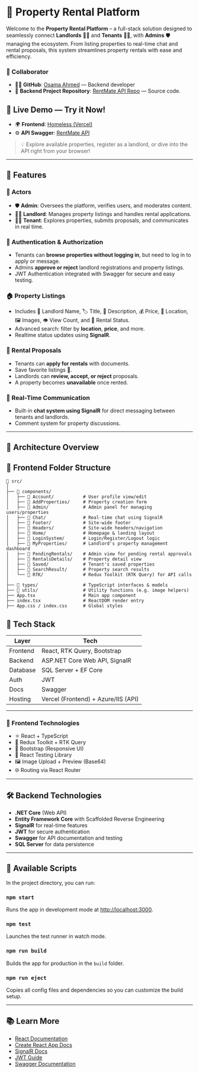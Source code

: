 
# 🏡 Property Rental Platform

Welcome to the **Property Rental Platform** – a full-stack solution designed to seamlessly connect **Landlords** 🧑‍💼 and **Tenants** 👨‍💻, with **Admins** 🛡️ managing the ecosystem. From listing properties to real-time chat and rental proposals, this system streamlines property rentals with ease and efficiency.

### 👥 Collaborator

- 🧑‍💻 **GitHub**: <a href="https://github.com/Osama1010C" target="_blank" rel="noopener noreferrer">Osama Ahmed</a> — Backend developer  
- 📂 **Backend Project Repository**: <a href="https://github.com/Osama1010C/RentMate.git" target="_blank" rel="noopener noreferrer">RentMate API Repo</a> — Source code.


## 🚀 Live Demo — Try it Now!

- 🌍 **Frontend**: [Homeless (Vercel)](https://homeless-lovat.vercel.app/)
- ⚙️ **API Swagger**: [RentMate API](http://rentmate.runasp.net/swagger)

> 💡 Explore available properties, register as a landlord, or dive into the API right from your browser!

---

## 🌟 Features

### 👥 Actors

- 🛡️ **Admin**: Oversees the platform, verifies users, and moderates content.
- 🧑‍💼 **Landlord**: Manages property listings and handles rental applications.
- 👨‍💻 **Tenant**: Explores properties, submits proposals, and communicates in real time.

### 🔐 Authentication & Authorization

- Tenants can **browse properties without logging in**, but need to log in to apply or message.
- Admins **approve or reject** landlord registrations and property listings.
- JWT Authentication integrated with Swagger for secure and easy testing.

### 🏠 Property Listings

- Includes 📛 Landlord Name, 🏷️ Title, 📝 Description, 💰 Price, 📍 Location, 🖼️ Images, 👁️ View Count, and 📌 Rental Status.
- Advanced search: filter by **location**, **price**, and more.
- Realtime status updates using **SignalR**.

### 📄 Rental Proposals

- Tenants can **apply for rentals** with documents.
- Save favorite listings 💾.
- Landlords can **review, accept, or reject** proposals.
- A property becomes **unavailable** once rented.

### 💬 Real-Time Communication

- Built-in **chat system using SignalR** for direct messaging between tenants and landlords.
- Comment system for property discussions.

---

## 🧠 Architecture Overview

## 🧾 Frontend Folder Structure

```
📁 src/
│
├── 📁 components/
│   ├── 📁 Account/           # User profile view/edit
│   ├── 📁 AddProperties/     # Property creation form
│   ├── 📁 Admin/             # Admin panel for managing users/properties
│   ├── 📁 Chat/              # Real-time chat using SignalR
│   ├── 📁 Footer/            # Site-wide footer
│   ├── 📁 Headers/           # Site-wide headers/navigation
│   ├── 📁 Home/              # Homepage & landing layout
│   ├── 📁 LoginSystem/       # Login/Register/Logout logic
│   ├── 📁 MyProperties/      # Landlord's property management dashboard
│   ├── 📁 PendingRentals/    # Admin view for pending rental approvals
│   ├── 📁 RentalsDetails/    # Property detail view
│   ├── 📁 Saved/             # Tenant's saved properties
│   ├── 📁 SearchResult/      # Property search results
│   └── 📁 RTK/               # Redux Toolkit (RTK Query) for API calls
│
├── 📁 types/                 # TypeScript interfaces & models
├── 📁 utils/                 # Utility functions (e.g. image helpers)
├── App.tsx                  # Main app component
├── index.tsx                # ReactDOM render entry
├── App.css / index.css      # Global styles
```

## 🧱 Tech Stack

| Layer     | Tech                                 |
|-----------|--------------------------------------|
| Frontend  | React, RTK Query, Bootstrap          |
| Backend   | ASP.NET Core Web API, SignalR        |
| Database  | SQL Server + EF Core                 |
| Auth      | JWT                                  |
| Docs      | Swagger                              |
| Hosting   | Vercel (Frontend) + Azure/IIS (API)  |

---

### 🚀 Frontend Technologies

- ⚛️ React + TypeScript
- 🧠 Redux Toolkit + RTK Query
- 🎨 Bootstrap (Responsive UI)
- 🧪 React Testing Library
- 🖼️ Image Upload + Preview (Base64)
- 🌐 Routing via React Router

---

## 🛠️ Backend Technologies

- **.NET Core** (Web API)
- **Entity Framework Core** with Scaffolded Reverse Engineering
- **SignalR** for real-time features
- **JWT** for secure authentication
- **Swagger** for API documentation and testing
- **SQL Server** for data persistence

---

## 🧪 Available Scripts

In the project directory, you can run:

### `npm start`
Runs the app in development mode at [http://localhost:3000](http://localhost:3000).

### `npm test`
Launches the test runner in watch mode.

### `npm run build`
Builds the app for production in the `build` folder.

### `npm run eject`
Copies all config files and dependencies so you can customize the build setup.

---

## 📚 Learn More

- [React Documentation](https://reactjs.org/)
- [Create React App Docs](https://facebook.github.io/create-react-app/docs/getting-started)
- [SignalR Docs](https://learn.microsoft.com/en-us/aspnet/core/signalr/introduction)
- [JWT Guide](https://jwt.io/introduction/)
- [Swagger Documentation](https://swagger.io/docs/)
